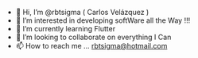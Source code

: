 - 👋 Hi, I’m @rbtsigma ( Carlos Velázquez )
- 👀 I’m interested in developing softWare all the Way !!!
- 🌱 I’m currently learning Flutter
- 💞️ I’m looking to collaborate on everything I Can
- 📫 How to reach me ... rbtsigma@hotmail.com

<!---
rbtsigma/rbtsigma is a ✨ special ✨ repository because its `README.md` (this file) appears on your GitHub profile.
You can click the Preview link to take a look at your changes.
--->

